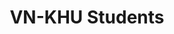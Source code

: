 ---
title: "VN-KHU Students"
layout: splash
permalink: /
header:
  overlay_color: "#000"
  overlay_filter: "0.5"
  overlay_image: /assets/images/mm-home-page-feature.jpg
  cta_label: "<i class='fa fa-hand-o-right'></i> Explore"
  cta_url: "/alumni/"
  caption:
excerpt: 'Nơi tổng hợp thông tin của những sinh viên đã từng sinh sống và học tập tại Kyung Hee Univerrsity.<br/><br/><br/><br/><br/>'
---